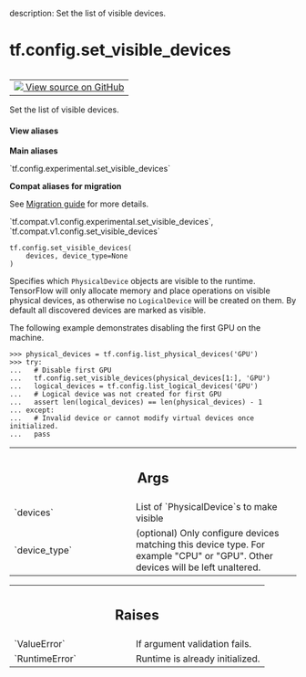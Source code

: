 description: Set the list of visible devices.

<div itemscope itemtype="http://developers.google.com/ReferenceObject">
<meta itemprop="name" content="tf.config.set_visible_devices" />
<meta itemprop="path" content="Stable" />
</div>

# tf.config.set_visible_devices

<!-- Insert buttons and diff -->

<table class="tfo-notebook-buttons tfo-api nocontent" align="left">
<td>
  <a target="_blank" href="https://github.com/tensorflow/tensorflow/blob/r2.4/tensorflow/python/framework/config.py#L476-L510">
    <img src="https://www.tensorflow.org/images/GitHub-Mark-32px.png" />
    View source on GitHub
  </a>
</td>
</table>



Set the list of visible devices.

<section class="expandable">
  <h4 class="showalways">View aliases</h4>
  <p>
<b>Main aliases</b>
<p>`tf.config.experimental.set_visible_devices`</p>

<b>Compat aliases for migration</b>
<p>See
<a href="https://www.tensorflow.org/guide/migrate">Migration guide</a> for
more details.</p>
<p>`tf.compat.v1.config.experimental.set_visible_devices`, `tf.compat.v1.config.set_visible_devices`</p>
</p>
</section>

<pre class="devsite-click-to-copy prettyprint lang-py tfo-signature-link">
<code>tf.config.set_visible_devices(
    devices, device_type=None
)
</code></pre>



<!-- Placeholder for "Used in" -->

Specifies which `PhysicalDevice` objects are visible to the runtime.
TensorFlow will only allocate memory and place operations on visible
physical devices, as otherwise no `LogicalDevice` will be created on them.
By default all discovered devices are marked as visible.

The following example demonstrates disabling the first GPU on the machine.

```
>>> physical_devices = tf.config.list_physical_devices('GPU')
>>> try:
...   # Disable first GPU
...   tf.config.set_visible_devices(physical_devices[1:], 'GPU')
...   logical_devices = tf.config.list_logical_devices('GPU')
...   # Logical device was not created for first GPU
...   assert len(logical_devices) == len(physical_devices) - 1
... except:
...   # Invalid device or cannot modify virtual devices once initialized.
...   pass
```

<!-- Tabular view -->
 <table class="responsive fixed orange">
<colgroup><col width="214px"><col></colgroup>
<tr><th colspan="2"><h2 class="add-link">Args</h2></th></tr>

<tr>
<td>
`devices`
</td>
<td>
List of `PhysicalDevice`s to make visible
</td>
</tr><tr>
<td>
`device_type`
</td>
<td>
(optional) Only configure devices matching this device type.
For example "CPU" or "GPU". Other devices will be left unaltered.
</td>
</tr>
</table>



<!-- Tabular view -->
 <table class="responsive fixed orange">
<colgroup><col width="214px"><col></colgroup>
<tr><th colspan="2"><h2 class="add-link">Raises</h2></th></tr>

<tr>
<td>
`ValueError`
</td>
<td>
If argument validation fails.
</td>
</tr><tr>
<td>
`RuntimeError`
</td>
<td>
Runtime is already initialized.
</td>
</tr>
</table>

